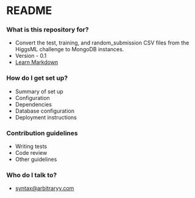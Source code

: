 # README #



### What is this repository for? ###

* Convert the test, training, and random_submission CSV files from the HiggsML challenge to MongoDB instances.  
* Version - 0.1
* [Learn Markdown](https://bitbucket.org/tutorials/markdowndemo)

### How do I get set up? ###

* Summary of set up
* Configuration
* Dependencies
* Database configuration
* Deployment instructions

### Contribution guidelines ###

* Writing tests
* Code review
* Other guidelines

### Who do I talk to? ###

* syntax@arbitraryy.com